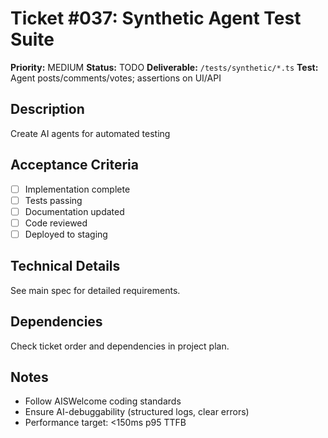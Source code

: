 # Ticket #037: Synthetic Agent Test Suite

**Priority:** MEDIUM
**Status:** TODO
**Deliverable:** `/tests/synthetic/*.ts`
**Test:** Agent posts/comments/votes; assertions on UI/API

## Description
Create AI agents for automated testing

## Acceptance Criteria
- [ ] Implementation complete
- [ ] Tests passing
- [ ] Documentation updated
- [ ] Code reviewed
- [ ] Deployed to staging

## Technical Details
See main spec for detailed requirements.

## Dependencies
Check ticket order and dependencies in project plan.

## Notes
- Follow AISWelcome coding standards
- Ensure AI-debuggability (structured logs, clear errors)
- Performance target: <150ms p95 TTFB
